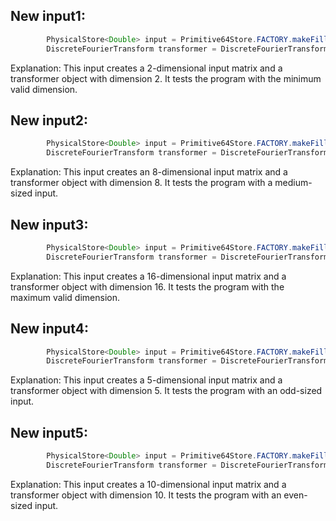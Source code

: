 ## New input1:
```java
        PhysicalStore<Double> input = Primitive64Store.FACTORY.makeFilled(2, 1, Uniform.of(-2, 4));
        DiscreteFourierTransform transformer = DiscreteFourierTransform.newInstance(2);
```
Explanation: This input creates a 2-dimensional input matrix and a transformer object with dimension 2. It tests the program with the minimum valid dimension.

## New input2:
```java
        PhysicalStore<Double> input = Primitive64Store.FACTORY.makeFilled(8, 1, Uniform.of(-2, 4));
        DiscreteFourierTransform transformer = DiscreteFourierTransform.newInstance(8);
```
Explanation: This input creates an 8-dimensional input matrix and a transformer object with dimension 8. It tests the program with a medium-sized input.

## New input3:
```java
        PhysicalStore<Double> input = Primitive64Store.FACTORY.makeFilled(16, 1, Uniform.of(-2, 4));
        DiscreteFourierTransform transformer = DiscreteFourierTransform.newInstance(16);
```
Explanation: This input creates a 16-dimensional input matrix and a transformer object with dimension 16. It tests the program with the maximum valid dimension.

## New input4:
```java
        PhysicalStore<Double> input = Primitive64Store.FACTORY.makeFilled(5, 1, Uniform.of(-2, 4));
        DiscreteFourierTransform transformer = DiscreteFourierTransform.newInstance(5);
```
Explanation: This input creates a 5-dimensional input matrix and a transformer object with dimension 5. It tests the program with an odd-sized input.

## New input5:
```java
        PhysicalStore<Double> input = Primitive64Store.FACTORY.makeFilled(10, 1, Uniform.of(-2, 4));
        DiscreteFourierTransform transformer = DiscreteFourierTransform.newInstance(10);
```
Explanation: This input creates a 10-dimensional input matrix and a transformer object with dimension 10. It tests the program with an even-sized input.